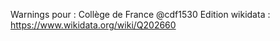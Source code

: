 Warnings pour : Collège de France @cdf1530
Edition wikidata : https://www.wikidata.org/wiki/Q202660 

